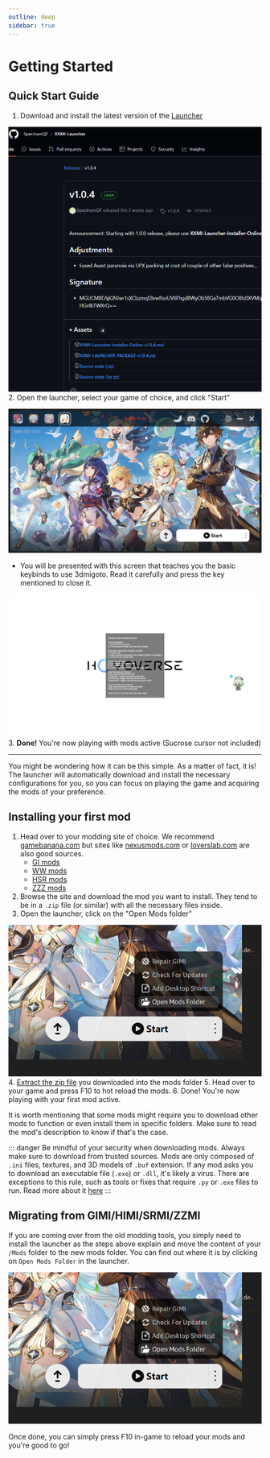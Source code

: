 ```yaml
---
outline: deep
sidebar: true
---
```

# Getting Started

## Quick Start Guide

1. Download and install the latest version of the [Launcher](https://github.com/SpectrumQT/XXMI-Launcher/releases/latest)

![downloadlauncher](./img/downloadlauncher.png)
2. Open the launcher, select your game of choice, and click "Start"

![Start](./img/start.png)
- You will be presented with this screen that teaches you the basic keybinds to use 3dmigoto. Read it carefully and press the key mentioned to close it.

![firstscreen](./img/firstscreen.png)
3. **Done!** You're now playing with mods active (Sucrose cursor not included)

---
You might be wondering how it can be this simple. As a matter of fact, it is! The launcher will automatically download and install the necessary configurations for you, so you can focus on playing the game and acquiring the mods of your preference.

## Installing your first mod

1. Head over to your modding site of choice. We recommend [gamebanana.com](https://gamebanana.com) but sites like [nexusmods.com](https://nexusmods.com) or [loverslab.com](https://loverslab.com) are also good sources.
    - [GI mods](https://gamebanana.com/games/8552)
    - [WW mods](https://gamebanana.com/games/20357)
    - [HSR mods](https://gamebanana.com/games/18366)
    - [ZZZ mods](https://gamebanana.com/games/19567)
2. Browse the site and download the mod you want to install. They tend to be in a `.zip` file (or similar) with all the necessary files inside.
3. Open the launcher, click on the "Open Mods folder"

![Open Mods folder](./img/openmodsfolder.png)
4. [Extract the zip file](https://www.google.com/search?q=how+to+extract+a+compressed+file) you downloaded into the mods folder
5. Head over to your game and press F10 to hot reload the mods.
6. Done! You're now playing with your first mod active.

It is worth mentioning that some mods might require you to download other mods to function or even install them in specific folders. Make sure to read the mod's description to know if that's the case.

::: danger
Be mindful of your security when downloading mods. Always make sure to download from trusted sources. Mods are only composed of `.ini` files, textures, and 3D models of `.buf` extension. If any mod asks you to download an executable file (`.exe`) or `.dll`, it's likely a virus. There are exceptions to this rule, such as tools or fixes that require `.py` or `.exe` files to run. Read more about it [here](./troubleshooting.md#fixing-mods)
:::

## Migrating from GIMI/HIMI/SRMI/ZZMI

If you are coming over from the old modding tools, you simply need to install the launcher as the steps above explain and move the content of your `/Mods` folder to the new mods folder. You can find out where it is by clicking on `Open Mods Folder` in the launcher.

![Open Mods folder](./img/openmodsfolder.png)

Once done, you can simply press F10 in-game to reload your mods and you're good to go!
